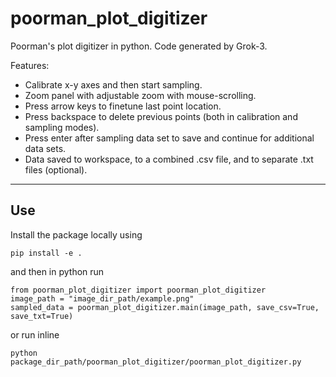 # poorman_plot_digitizer

Poorman's plot digitizer in python. Code generated by Grok-3.

Features:
* Calibrate x-y axes and then start sampling.
* Zoom panel with adjustable zoom with mouse-scrolling.
* Press arrow keys to finetune last point location.
* Press backspace to delete previous points (both in calibration and sampling modes).
* Press enter after sampling data set to save and continue for additional data sets.
* Data saved to workspace, to a combined .csv file, and to separate .txt files (optional).

---

## Use

Install the package locally using
```
pip install -e .
```
and then in python run
```
from poorman_plot_digitizer import poorman_plot_digitizer
image_path = "image_dir_path/example.png"
sampled_data = poorman_plot_digitizer.main(image_path, save_csv=True, save_txt=True)
```
or run inline
```
python package_dir_path/poorman_plot_digitizer/poorman_plot_digitizer.py
```